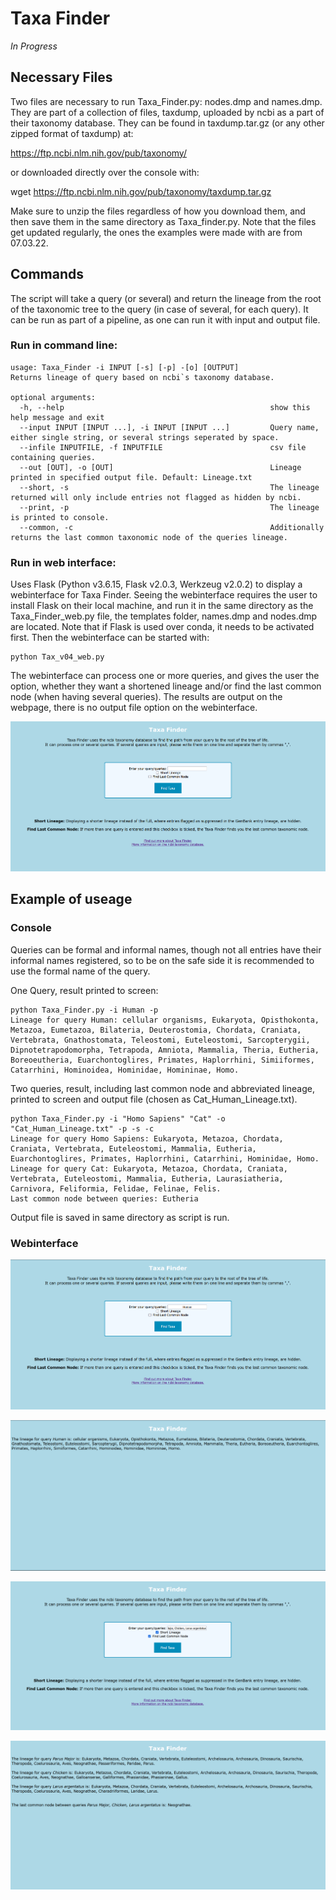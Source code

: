 # Taxa Finder

*In Progress*

## Necessary Files

<p>Two files are necessary to run Taxa_Finder.py: nodes.dmp and names.dmp. They are part of a collection of files, taxdump, uploaded by ncbi as a part of their taxonomy database.
They can be found in taxdump.tar.gz (or any other zipped format of taxdump) at:<p>

https://ftp.ncbi.nlm.nih.gov/pub/taxonomy/

or downloaded directly over the console with:

wget https://ftp.ncbi.nlm.nih.gov/pub/taxonomy/taxdump.tar.gz 

Make sure to unzip the files regardless of how you download them, and then save them in the same directory as Taxa_finder.py. Note that the files get updated regularly, the ones the examples were made with are from 07.03.22.


## Commands

<p> The script will take a query (or several) and return the lineage from the root of the taxonomic tree to the query (in case of several, for each query). It can be run as part of a pipeline, as one can run it with input and output file.
  
### Run in command line:
  
```
usage: Taxa_Finder -i INPUT [-s] [-p] -[o] [OUTPUT]
Returns lineage of query based on ncbi`s taxonomy database.

optional arguments:
  -h, --help                                              show this help message and exit
  --input INPUT [INPUT ...], -i INPUT [INPUT ...]         Query name, either single string, or several strings seperated by space.
  --infile INPUTFILE, -f INPUTFILE                        csv file containing queries.
  --out [OUT], -o [OUT]                                   Lineage printed in specified output file. Default: Lineage.txt
  --short, -s                                             The lineage returned will only include entries not flagged as hidden by ncbi.
  --print, -p                                             The lineage is printed to console.
  --common, -c                                            Additionally returns the last common taxonomic node of the queries lineage. 
```

### Run in web interface:
Uses Flask (Python v3.6.15, Flask v2.0.3, Werkzeug v2.0.2) to display a webinterface for Taxa Finder.
Seeing the webinterface requires the user to install Flask on their local machine, and run it in the same directory as the Taxa_Finder_web.py file, the templates folder, names.dmp and nodes.dmp are located. Note that if Flask is used over conda, it needs to be activated first. Then the webinterface can be started with:

```shell
python Tax_v04_web.py
```
The webinterface can process one or more queries, and gives the user the option, whether they want a shortened lineage and/or find the last common node (when having several queries). The results are output on the webpage, there is no output file option on the webinterface.

![](Screenshots/Start_Page.png)


## Example of useage
  
### Console
<p>Queries can be formal and informal names, though not all entries have their informal names registered, so to be on the safe side it is recommended to use the formal name of the query.</p>

<p> One Query, result printed to screen: </p>  

```shell
python Taxa_Finder.py -i Human -p                                
Lineage for query Human: cellular organisms, Eukaryota, Opisthokonta, Metazoa, Eumetazoa, Bilateria, Deuterostomia, Chordata, Craniata, Vertebrata, Gnathostomata, Teleostomi, Euteleostomi, Sarcopterygii, Dipnotetrapodomorpha, Tetrapoda, Amniota, Mammalia, Theria, Eutheria, Boreoeutheria, Euarchontoglires, Primates, Haplorrhini, Simiiformes, Catarrhini, Hominoidea, Hominidae, Homininae, Homo.   
```

<p> Two queries, result, including last common node and abbreviated lineage, printed to screen and output file (chosen as Cat_Human_Lineage.txt).

```shell
python Taxa_Finder.py -i "Homo Sapiens" "Cat" -o "Cat_Human_Lineage.txt" -p -s -c                                                                                                        
Lineage for query Homo Sapiens: Eukaryota, Metazoa, Chordata, Craniata, Vertebrata, Euteleostomi, Mammalia, Eutheria, Euarchontoglires, Primates, Haplorrhini, Catarrhini, Hominidae, Homo.                                                                                                                                                                             
Lineage for query Cat: Eukaryota, Metazoa, Chordata, Craniata, Vertebrata, Euteleostomi, Mammalia, Eutheria, Laurasiatheria, Carnivora, Feliformia, Felidae, Felinae, Felis.                                                                                                                                                                                            
Last common node between queries: Eutheria
```
Output file is saved in same directory as script is run. 
  
### Webinterface
![](Screenshots/Start_Page_Human.png)
 
![](Screenshots/Result_Page_Human.png)
  
![](Screenshots/Start_Page_Chicken_GreatTit_Seagull.png)
  
![](Screenshots/Result_Page_Chicken_GreatTit_Seagull.png)
